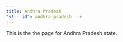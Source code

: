 ```yaml
---
title: Andhra Pradesh
"<!-- id": andhra-pradesh -->
---
```


This is the the page for Andhra Pradesh state.
